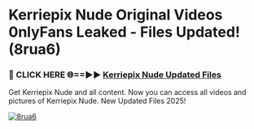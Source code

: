 # Kerriepix Nude Original Videos 0nlyFans Leaked - Files Updated! (8rua6)

<h3>🔴 CLICK HERE 🌐==►► <a href="https://tinyurl.com/yc6ubb5a" rel="nofollow">Kerriepix Nude Updated Files</a></h3>

Get Kerriepix Nude and all content. Now you can access all videos and pictures of Kerriepix Nude. New Updated Files 2025!

[![8rua6](https://i.imgur.com/7eu0CRL.gif)](https://tinyurl.com/yc6ubb5a)
